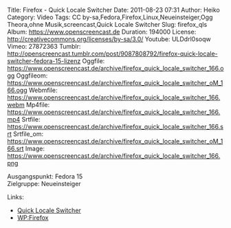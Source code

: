 Title: Firefox - Quick Locale Switcher
Date: 2011-08-23 07:31
Author: Heiko
Category: Video
Tags: CC by-sa,Fedora,Firefox,Linux,Neueinsteiger,Ogg Theora,ohne Musik,screencast,Quick Locale Switcher
Slug: firefox_qls
Album: https://www.openscreencast.de
Duration: 194000
License: http://creativecommons.org/licenses/by-sa/3.0/
Youtube: ULDdrl0soqw
Vimeo: 27872363
Tumblr: http://openscreencast.tumblr.com/post/9087808792/firefox-quick-locale-switcher-fedora-15-lizenz
Oggfile: https://www.openscreencast.de/archive/firefox_quick_locale_switcher_166.ogg
Oggfileom: https://www.openscreencast.de/archive/firefox_quick_locale_switcher_oM_166.ogg
Webmfile: https://www.openscreencast.de/archive/firefox_quick_locale_switcher_166.webm
Mp4file: https://www.openscreencast.de/archive/firefox_quick_locale_switcher_166.mp4
Srtfile: https://www.openscreencast.de/archive/firefox_quick_locale_switcher_166.srt
Srtfile_om: https://www.openscreencast.de/archive/firefox_quick_locale_switcher_oM_166.srt
Image: https://www.openscreencast.de/archive/firefox_quick_locale_switcher_166.png

Ausgangspunkt: Fedora 15  
Zielgruppe: Neueinsteiger  

Links:

  * [Quick Locale Switcher](https://addons.mozilla.org/de/firefox/addon/quick-locale-switcher/ "Link zu Quick Locale Switcher" )
  * [WP:Firefox](http://de.wikipedia.org/wiki/Firefox "Link zu Wikipedia" )

